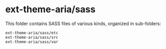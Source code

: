 # ext-theme-aria/sass

This folder contains SASS files of various kinds, organized in sub-folders:

    ext-theme-aria/sass/etc
    ext-theme-aria/sass/src
    ext-theme-aria/sass/var
